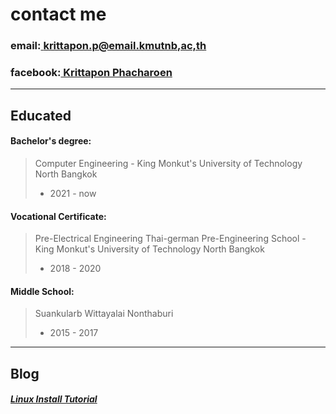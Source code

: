 # contact me
### email:[ krittapon.p@email.kmutnb,ac,th](mailto:krittapon.p@kmutnb.ac.th)
### facebook:[ Krittapon Phacharoen](https://facebook.com/krittapon.phacharoen)

---------------------------------------------------------------

## Educated

#### Bachelor's degree:
> Computer Engineering - King Monkut's University of Technology North Bangkok
> - 2021 - now

#### Vocational Certificate:
> Pre-Electrical Engineering Thai-german Pre-Engineering School - King Monkut's University of Technology North Bangkok
>  - 2018 - 2020

#### Middle School:
> Suankularb Wittayalai Nonthaburi
>  - 2015 - 2017

----------------------------------------------------------------


## Blog
##### [ Linux Install Tutorial](https://pkrittapon.github.io/Install_linux.html)
